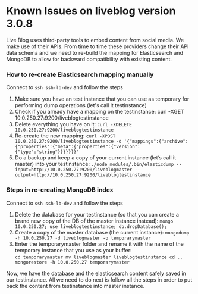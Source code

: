 # Known Issues on liveblog version 3.0.8
Live Blog uses third-party tools to embed content from social media.
We make use of their APIs.
From time to time these providers change their API data schema and we need to re-build the mapping for Elasticsearch and MongoDB to allow for backward compatibility with existing content.

### How to re-create Elasticsearch mapping manually
Connect to `ssh ssh-lb-dev` and follow the steps

1.  Make sure you have an test instance that you can use as temporary for performing dump operations (let's call it testinstance)
2.  Check if you already have a mapping on the testinstance: curl -XGET 10.0.250.27:9200/liveblogtestinstance
3.  Delete everything you have on it: `curl -XDELETE 10.0.250.27:9200/liveblogtestinstance`
4.  Re-create the new mapping: `curl -XPOST 10.0.250.27:9200/liveblogtestinstance -d '{"mappings":{"archive":{"properties":{"meta":{"properties":{"version":{"type":"string"}}}}}}}'`
5.  Do a backup and keep a copy of your current instance (let’s call it master) into your testinstance:   `./node_modules/.bin/elasticdump --input=http://10.0.250.27:9200/liveblogmaster --output=http://10.0.250.27:9200/liveblogtestinstance`

### Steps in re-creating MongoDB index
Connect to `ssh ssh-lb-dev` and follow the steps

1.  Delete the database for your testinstance (so that you can create a brand new copy of the DB of the master instance instead):  `mongo 10.0.250.27; use liveblogtestinstance; db.dropDatabase();`
2.  Create a copy of the master database (the current instance): `mongodump -h 10.0.250.27 -d liveblogmaster -o temporarymaster`
3.  Enter the temporarymaster folder and rename it with the name of the temporary instance that you use as your buffer:  
`cd temporarymaster
    mv liveblogmaster liveblogtestinstance
cd ..
mongorestore -h 10.0.250.27 temporarymaster
`

Now, we have the database and the elasticsearch content safely saved in our testinstance.
All we need to do next is follow all the steps in order to put back the content from testinstance into master instance.
